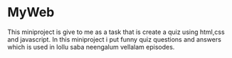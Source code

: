 # MyWeb
This miniproject is give to me as a task that is create a quiz using html,css and javascript.
In this miniproject i put funny quiz questions and answers which is used in lollu saba neengalum vellalam episodes.  
